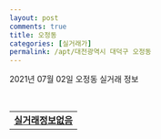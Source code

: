 ```yaml
---
layout: post
comments: true
title: 오정동
categories: [실거래가]
permalink: /apt/대전광역시 대덕구 오정동
---
```


2021년 07월 02일 오정동 실거래 정보

<script type="text/javascript">
  google.charts.load('current', {'packages':['corechart']});
  google.charts.setOnLoadCallback(drawChart);

  function drawChart() {
    var data = google.visualization.arrayToDataTable([['거래일', '매매', '전월세', '전매'], ['20-07', 7, 6, 0], ['20-08', 4, 2, 0], ['20-09', 8, 2, 0], ['20-10', 8, 5, 0], ['20-11', 12, 0, 0], ['20-12', 7, 2, 0], ['21-01', 7, 5, 0], ['21-02', 5, 4, 0], ['21-03', 13, 1, 0], ['21-04', 2, 2, 0], ['21-05', 11, 5, 0], ['21-06', 4, 0, 0]]);

    var options = {
      title: '최근 유형별 거래량 추이',
      legend: { position: 'bottom' }
    };

    var chart = new google.visualization.LineChart(document.getElementById('columnchart_material'));
    chart.draw(data, (options));
  }
</script>

<div id="columnchart_material" style="width: 95%; margin-left: -35px; display: block"></div>
<br>
<table>
  <tr>
    <td colspan="4" style="font-weight: bold;"><a href="https://search.naver.com/search.naver?query=오정동 실거래정보없음">실거래정보없음</a></td>
  </tr>
    
</table>
    